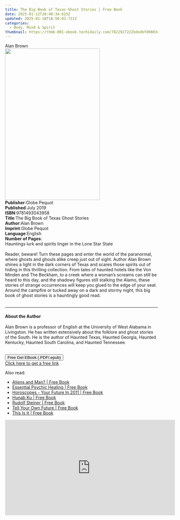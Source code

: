 ```yaml
---
title: The Big Book of Texas Ghost Stories | Free Book
date: 2025-01-12T20:40:34.615Z
updated: 2025-01-18T18:50:03.721Z
categories:
  - Body, Mind & Spirit
thumbnail: https://thmb-001-ebook.techidaily.com/7622927222bdedbfd0803c31be3541f845225897710c09ffdcf213edb74e3b39.jpg
---
```

<main id="book-container">
  <div class="flex flex-col">
    <div class="book-brief flex-1 py-6 px-4 sm:p-6 md:py-10 md:px-8">
      <!-- brief-->
      <div class="book-brief-main">Alan Brown</div>
    </div>
    <div
      class="book-meta-info flex-1 grid gap-4 col-start-1 col-end-3 row-start-1 sm:mb-6 sm:grid-cols-4 lg:gap-6 lg:col-start-2 lg:row-end-6 lg:row-span-6 lg:mb-0"
    >
      <div
        class="book-meta-info-left place-content-center mt-4 p-4 text-sm leading-6 col-start-2 col-span-2 dark:text-slate-400"
      >
        <img
          class="w-full h-500 object-cover rounded-lg sm:h-255 sm:col-span-2 lg:col-span-full"
          src="https://img-001-ebook.techidaily.com/6054e579b262d6aae7329a156383edac3a932285533627ee2b742dab130ee08a.jpg"
          alt=""
          width="312"
          height="500"
        />
      </div>
      <div
        class="book-meta-info-right mt-2 col-start-1 row-start-2 col-span-3 self-center"
      >
        <!-- meta data  -->
        <div class="flex flex-col px-4 md:px-8">
          <div class="flex-1">
            <strong>Publisher</strong>:<span class="px-2">Globe Pequot</span>
          </div>
          <div class="flex-1">
            <strong>Published</strong>:<span class="px-2">July 2019</span>
          </div>
          <div class="flex-1">
            <strong>ISBN</strong>:<span class="px-2">9781493043958</span>
          </div>
          <div class="flex-1">
            <strong>Title</strong>:<span class="px-2"
              >The Big Book of Texas Ghost Stories</span
            >
          </div>
          <div class="flex-1">
            <strong>Author</strong>:<span class="px-2">Alan Brown</span>
          </div>
          <div class="flex-1">
            <strong>Imprint</strong>:<span class="px-2">Globe Pequot</span>
          </div>
          <div class="flex-1">
            <strong>Language</strong>:<span class="px-2">English</span>
          </div>
          <div class="flex-1">
            <strong>Number of Pages</strong>:<span class="px-2"></span>
          </div>
        </div>
      </div>
    </div>
    <div class="book-description flex-1 py-6 px-4 sm:p-6 md:py-10 md:px-8">
      <div class="book-description-main">
        <div accordion-content="" id="description">
          Hauntings lurk and spirits linger in the Lone Star State<br /><br />Reader,
          beware! Turn these pages and enter the world of the paranormal, where
          ghosts and ghouls alike creep just out of sight. Author Alan Brown
          shines a light in the dark corners of Texas and scares those spirits
          out of hiding in this thrilling collection. From tales of haunted
          hotels like the Von Minden and The Beckham, to a creek where a woman’s
          screams can still be heard to this day, and the shadowy figures still
          stalking the Alamo, these stories of strange occurrences will keep you
          glued to the edge of your seat. Around the campfire or tucked away on
          a dark and stormy night, this big book of ghost stories is a
          hauntingly good read. <br /><br />
        </div>
      </div>
    </div>
    <div class="book-excerpts flex-1 py-6 px-4 sm:p-6 md:py-10 md:px-8">
      <!-- excerpts-->
      <div class="book-excerpts-main">
        <hr />
        <h4 class="placeholder placeholder-heading">
          <span>About the Author</span>
        </h4>
        <p>
          Alan Brown is a professor of English at the University of West Alabama
          in Livingston. He has written extensively about the folklore and ghost
          stories of the South. He is the author of Haunted Texas, Haunted
          Georgia, Haunted Kentucky, Haunted South Carolina, and Haunted
          Tennessee. <br /><br />
        </p>
      </div>
    </div>
    <div
      class="book-about-author flex-1 py-6 px-4 sm:p-6 md:py-10 md:px-8"
    ></div>
    <div class="book-free-get flex-1 py-6 px-4 sm:p-6 md:py-10 md:px-8">
      <button
        id="btn-free-get"
        class="bg-blue-500 hover:bg-blue-700 text-white font-bold py-2 px-4 rounded"
      >
        Free Get EBook (.PDF/.epub)
      </button>
      <div id="countdown-display" class="px-2 text-lg mt-2"></div>
      <a
        id="free-link"
        class="hidden bg-blue-500 hover:bg-blue-700 text-white font-bold py-2 px-4 rounded"
        href="https://www.ebooks.com/en-us/book/2526319/the-big-book-of-texas-ghost-stories/alan-brown/"
        target="_blank"
        >Click here to get a free link</a
      >
    </div>
    <script>
      let countdownTime = 0;
      let countdownInterval = null;
      document
        .getElementById('btn-free-get')
        .addEventListener('click', startCountdown);
      function startCountdown() {
        countdownTime = new Date().getTime() + 60000 * 3;
        countdownInterval = setInterval(updateCountdown, 1000);
        document.getElementById('btn-free-get').disabled = true;
        document
          .getElementById('btn-free-get')
          .classList.add('bg-gray-500', 'cursor-not-allowed');
      }
      function updateCountdown() {
        let currentTime = new Date().getTime();
        let timeLeft = countdownTime - currentTime;
        let secondsLeft = Math.floor(timeLeft / 1000);
        document.getElementById('countdown-display').innerHTML =
          `Remaining time: ${secondsLeft} seconds.`;
        if (secondsLeft <= 0) {
          clearInterval(countdownInterval);
          document.getElementById('btn-free-get').classList.add('hidden');
          document.getElementById('free-link').classList.remove('hidden');
          document.getElementById('countdown-display').innerHTML = '';
        }
      }
    </script>
  </div>
</main>

<ins class="adsbygoogle"
      style="display:block"
      data-ad-client="ca-pub-7571918770474297"
      data-ad-slot="8358498916"
      data-ad-format="auto"
      data-full-width-responsive="true"></ins>
    

<span class="atpl-alsoreadstyle">Also read:</span>
<div><ul>
<li><a href="https://novels-ebooks.techidaily.com/617406-9780875868189-aliens-and-man/"><u>Aliens and Man? | Free Book</u></a></li>
<li><a href="https://novels-ebooks.techidaily.com/620347-9780307783790-essential-psychic-healing/"><u>Essential Psychic Healing | Free Book</u></a></li>
<li><a href="https://novels-ebooks.techidaily.com/617474-9781849892445-horoscopes-your-future-in-2011/"><u>Horoscopes - Your Future In 2011 | Free Book</u></a></li>
<li><a href="https://novels-ebooks.techidaily.com/620290-9780307785879-hunab-ku/"><u>Hunab Ku | Free Book</u></a></li>
<li><a href="https://novels-ebooks.techidaily.com/619923-9781101154076-rudolf-steiner/"><u>Rudolf Steiner | Free Book</u></a></li>
<li><a href="https://novels-ebooks.techidaily.com/617475-9781849892421-tell-your-own-future/"><u>Tell Your Own Future | Free Book</u></a></li>
<li><a href="https://novels-ebooks.techidaily.com/620315-9780307784322-this-is-it/"><u>This Is It | Free Book</u></a></li>
</ul></div>

<!-- affiliate ads begin -->
<iframe width="560" height="315" src="https://www.youtube.com/embed/iPCr_bxZjMQ?si=ubOsoq5umPEXL9xL" title="YouTube video player" frameborder="0" allow="accelerometer; autoplay; clipboard-write; encrypted-media; gyroscope; picture-in-picture; web-share" referrerpolicy="strict-origin-when-cross-origin" allowfullscreen></iframe>
<!-- affiliate ads end -->

